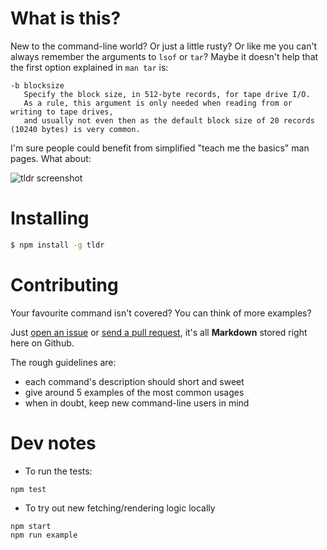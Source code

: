 # What is this?

New to the command-line world? Or just a little rusty?
Or like me you can't always remember the arguments to `lsof` or `tar`?
Maybe it doesn't help that the first option explained in `man tar` is:

```
-b blocksize
   Specify the block size, in 512-byte records, for tape drive I/O.
   As a rule, this argument is only needed when reading from or writing to tape drives,
   and usually not even then as the default block size of 20 records (10240 bytes) is very common.
```

I'm sure people could benefit from simplified "teach me the basics" man pages.
What about:

![tldr screenshot](http://raw.github.com/rprieto/tldr/master/screenshot.png)

# Installing

```bash
$ npm install -g tldr
```

# Contributing

Your favourite command isn't covered? You can think of more examples?

Just [open an issue](http://github.com/rprieto/tldr/issues) or [send a pull request](https://github.com/rprieto/tldr/pulls), it's all **Markdown** stored right here on Github.

The rough guidelines are:

- each command's description should short and sweet
- give around 5 examples of the most common usages
- when in doubt, keep new command-line users in mind

# Dev notes

- To run the tests:

```
npm test
```

- To try out new fetching/rendering logic locally

```
npm start
npm run example
```
